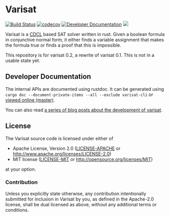 # Varisat

[![Build Status](https://api.cirrus-ci.com/github/jix/varisat.svg)](https://cirrus-ci.com/github/jix/varisat)
[![codecov](https://codecov.io/gh/jix/varisat/branch/master/graph/badge.svg)](https://codecov.io/gh/jix/varisat)
[![Developer Documentation](https://img.shields.io/badge/dev%20docs-master-blue.svg)](https://jix.github.io/varisat/varisat/)
![](https://img.shields.io/crates/l/varisat.svg)

Varisat is a [CDCL][cdcl] based SAT solver written in rust. Given a boolean
formula in conjunctive normal form, it either finds a variable assignment that
makes the formula true or finds a proof that this is impossible.

This repository is for varisat 0.2, a rewrite of varisat 0.1. This is not in a
usable state yet.

## Developer Documentation

The internal APIs are documented using rustdoc. It can be generated using
`cargo doc --document-private-items --all --exclude varisat-cli` or [viewed
online (master)][dev-docs].

You can also read [a series of blog posts about the development of
varisat][blog-series].

## License

The Varisat source code is licensed under either of

  * Apache License, Version 2.0
    ([LICENSE-APACHE](LICENSE-APACHE) or
    http://www.apache.org/licenses/LICENSE-2.0)
  * MIT license
    ([LICENSE-MIT](LICENSE-MIT) or http://opensource.org/licenses/MIT)

at your option.

### Contribution

Unless you explicitly state otherwise, any contribution intentionally submitted
for inclusion in Varisat by you, as defined in the Apache-2.0 license, shall be
dual licensed as above, without any additional terms or conditions.

[cdcl]: https://en.wikipedia.org/wiki/Conflict-Driven_Clause_Learning
[dev-docs]: https://jix.github.io/varisat/varisat/
[blog-series]: https://jix.one/tags/refactoring-varisat/
